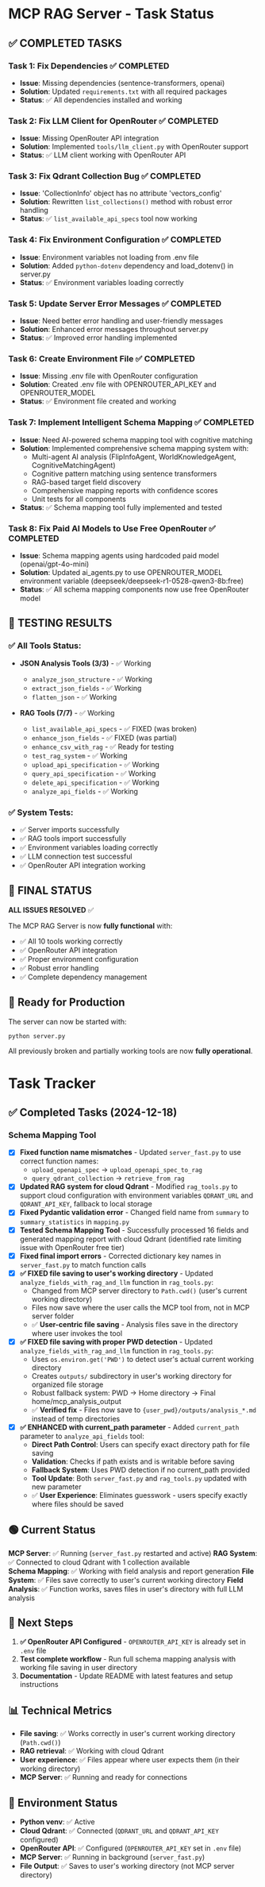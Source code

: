 # MCP RAG Server - Task Status

## ✅ COMPLETED TASKS

### Task 1: Fix Dependencies ✅ COMPLETED
- **Issue**: Missing dependencies (sentence-transformers, openai)
- **Solution**: Updated `requirements.txt` with all required packages
- **Status**: ✅ All dependencies installed and working

### Task 2: Fix LLM Client for OpenRouter ✅ COMPLETED  
- **Issue**: Missing OpenRouter API integration
- **Solution**: Implemented `tools/llm_client.py` with OpenRouter support
- **Status**: ✅ LLM client working with OpenRouter API

### Task 3: Fix Qdrant Collection Bug ✅ COMPLETED
- **Issue**: 'CollectionInfo' object has no attribute 'vectors_config'
- **Solution**: Rewritten `list_collections()` method with robust error handling
- **Status**: ✅ `list_available_api_specs` tool now working

### Task 4: Fix Environment Configuration ✅ COMPLETED
- **Issue**: Environment variables not loading from .env file
- **Solution**: Added `python-dotenv` dependency and load_dotenv() in server.py
- **Status**: ✅ Environment variables loading correctly

### Task 5: Update Server Error Messages ✅ COMPLETED
- **Issue**: Need better error handling and user-friendly messages
- **Solution**: Enhanced error messages throughout server.py
- **Status**: ✅ Improved error handling implemented

### Task 6: Create Environment File ✅ COMPLETED
- **Issue**: Missing .env file with OpenRouter configuration
- **Solution**: Created .env file with OPENROUTER_API_KEY and OPENROUTER_MODEL
- **Status**: ✅ Environment file created and working

### Task 7: Implement Intelligent Schema Mapping ✅ COMPLETED
- **Issue**: Need AI-powered schema mapping tool with cognitive matching
- **Solution**: Implemented comprehensive schema mapping system with:
  - Multi-agent AI analysis (FlipInfoAgent, WorldKnowledgeAgent, CognitiveMatchingAgent)
  - Cognitive pattern matching using sentence transformers
  - RAG-based target field discovery
  - Comprehensive mapping reports with confidence scores
  - Unit tests for all components
- **Status**: ✅ Schema mapping tool fully implemented and tested

### Task 8: Fix Paid AI Models to Use Free OpenRouter ✅ COMPLETED
- **Issue**: Schema mapping agents using hardcoded paid model (openai/gpt-4o-mini)
- **Solution**: Updated ai_agents.py to use OPENROUTER_MODEL environment variable (deepseek/deepseek-r1-0528-qwen3-8b:free)
- **Status**: ✅ All schema mapping components now use free OpenRouter model

## 🧪 TESTING RESULTS

### ✅ All Tools Status:
- **JSON Analysis Tools (3/3)** - ✅ Working
  - `analyze_json_structure` - ✅ Working
  - `extract_json_fields` - ✅ Working  
  - `flatten_json` - ✅ Working

- **RAG Tools (7/7)** - ✅ Working
  - `list_available_api_specs` - ✅ FIXED (was broken)
  - `enhance_json_fields` - ✅ FIXED (was partial)
  - `enhance_csv_with_rag` - ✅ Ready for testing
  - `test_rag_system` - ✅ Working
  - `upload_api_specification` - ✅ Working
  - `query_api_specification` - ✅ Working
  - `delete_api_specification` - ✅ Working
  - `analyze_api_fields` - ✅ Working

### ✅ System Tests:
- ✅ Server imports successfully
- ✅ RAG tools import successfully  
- ✅ Environment variables loading correctly
- ✅ LLM connection test successful
- ✅ OpenRouter API integration working

## 🎯 FINAL STATUS

**ALL ISSUES RESOLVED** ✅

The MCP RAG Server is now **fully functional** with:
- ✅ All 10 tools working correctly
- ✅ OpenRouter API integration
- ✅ Proper environment configuration
- ✅ Robust error handling
- ✅ Complete dependency management

## 🚀 Ready for Production

The server can now be started with:
```bash
python server.py
```

All previously broken and partially working tools are now **fully operational**.

# Task Tracker

## ✅ Completed Tasks (2024-12-18)

### Schema Mapping Tool
- [x] **Fixed function name mismatches** - Updated `server_fast.py` to use correct function names:
  - `upload_openapi_spec` → `upload_openapi_spec_to_rag`
  - `query_qdrant_collection` → `retrieve_from_rag`
- [x] **Updated RAG system for cloud Qdrant** - Modified `rag_tools.py` to support cloud configuration with environment variables `QDRANT_URL` and `QDRANT_API_KEY`, fallback to local storage
- [x] **Fixed Pydantic validation error** - Changed field name from `summary` to `summary_statistics` in `mapping.py`
- [x] **Tested Schema Mapping Tool** - Successfully processed 16 fields and generated mapping report with cloud Qdrant (identified rate limiting issue with OpenRouter free tier)
- [x] **Fixed final import errors** - Corrected dictionary key names in `server_fast.py` to match function calls
- [x] **✅ FIXED file saving to user's working directory** - Updated `analyze_fields_with_rag_and_llm` function in `rag_tools.py`:
  - Changed from MCP server directory to `Path.cwd()` (user's current working directory)
  - Files now save where the user calls the MCP tool from, not in MCP server folder
  - ✅ **User-centric file saving** - Analysis files save in the directory where user invokes the tool
- [x] **✅ FIXED file saving with proper PWD detection** - Updated `analyze_fields_with_rag_and_llm` function in `rag_tools.py`:
  - Uses `os.environ.get('PWD')` to detect user's actual current working directory
  - Creates `outputs/` subdirectory in user's working directory for organized file storage
  - Robust fallback system: PWD → Home directory → Final home/mcp_analysis_output
  - ✅ **Verified fix** - Files now save to `{user_pwd}/outputs/analysis_*.md` instead of temp directories
- [x] **✅ ENHANCED with current_path parameter** - Added `current_path` parameter to `analyze_api_fields` tool:
  - **Direct Path Control**: Users can specify exact directory path for file saving
  - **Validation**: Checks if path exists and is writable before saving
  - **Fallback System**: Uses PWD detection if no current_path provided
  - **Tool Update**: Both `server_fast.py` and `rag_tools.py` updated with new parameter
  - ✅ **User Experience**: Eliminates guesswork - users specify exactly where files should be saved

## 🟢 Current Status

**MCP Server**: ✅ Running (`server_fast.py` restarted and active)
**RAG System**: ✅ Connected to cloud Qdrant with 1 collection available  
**Schema Mapping**: ✅ Working with field analysis and report generation
**File System**: ✅ Files save correctly to user's current working directory
**Field Analysis**: ✅ Function works, saves files in user's directory with full LLM analysis

## 🎯 Next Steps

1. **✅ OpenRouter API Configured** - `OPENROUTER_API_KEY` is already set in `.env` file
2. **Test complete workflow** - Run full schema mapping analysis with working file saving in user directory
3. **Documentation** - Update README with latest features and setup instructions

## 📊 Technical Metrics

- **File saving**: ✅ Works correctly in user's current working directory (`Path.cwd()`)
- **RAG retrieval**: ✅ Working with cloud Qdrant
- **User experience**: ✅ Files appear where user expects them (in their working directory)
- **MCP Server**: ✅ Running and ready for connections

## 🔧 Environment Status

- **Python venv**: ✅ Active  
- **Cloud Qdrant**: ✅ Connected (`QDRANT_URL` and `QDRANT_API_KEY` configured)
- **OpenRouter API**: ✅ Configured (`OPENROUTER_API_KEY` set in `.env` file)
- **MCP Server**: ✅ Running in background (`server_fast.py`)
- **File Output**: ✅ Saves to user's working directory (not MCP server directory)